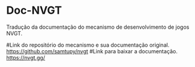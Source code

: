 # Doc-NVGT
Tradução da documentação do mecanismo de desenvolvimento de jogos NVGT.

#Link do repositório do mecanismo e sua documentação original.
https://github.com/samtupy/nvgt
#Link para baixar a documentação.
 https://nvgt.gg/